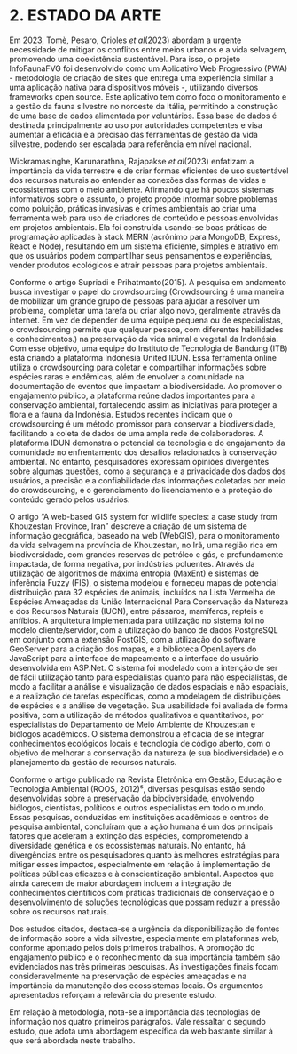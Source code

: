 # 2. ESTADO DA ARTE

Em 2023, Tomè, Pesaro, Orioles _et al_(2023) abordam a urgente necessidade de mitigar os conflitos entre meios urbanos e a vida selvagem, promovendo uma coexistência sustentável. Para isso, o projeto InfoFaunaFVG foi desenvolvido como um Aplicativo Web Progressivo (PWA) - metodologia de criação de sites que entrega uma experiência similar a uma aplicação nativa para dispositivos móveis -, utilizando diversos frameworks open source. Este aplicativo tem como foco o monitoramento e a gestão da fauna silvestre no noroeste da Itália, permitindo a construção de uma base de dados alimentada por voluntários. Essa base de dados é destinada principalmente ao uso por autoridades competentes e visa aumentar a eficácia e a precisão das ferramentas de gestão da vida silvestre, podendo ser escalada para referência em nível nacional.

Wickramasinghe, Karunarathna, Rajapakse _et al_(2023) enfatizam a importância da vida terrestre e de criar formas eficientes de uso sustentável dos recursos naturais ao entender as conexões das formas de vidas e ecossistemas com o meio ambiente. Afirmando que há poucos sistemas informativos sobre o assunto, o projeto propõe informar sobre problemas como poluição, práticas invasivas e crimes ambientais ao criar uma ferramenta web para uso de criadores de conteúdo e pessoas envolvidas em projetos ambientais. Ela foi construída usando-se boas práticas de programação aplicadas à stack MERN (acrônimo para MongoDB, Express, React e Node), resultando em um sistema eficiente, simples e atrativo em que os usuários podem compartilhar seus pensamentos e experiências, vender produtos ecológicos e atrair pessoas para projetos ambientais.


Conforme o artigo Supriadi e Prihatmanto(2015). A pesquisa em andamento busca investigar o papel do crowdsourcing (Crowdsourcing é uma maneira de mobilizar um grande grupo de pessoas para ajudar a resolver um problema, completar uma tarefa ou criar algo novo, geralmente através da internet. Em vez de depender de uma equipe pequena ou de especialistas, o crowdsourcing permite que qualquer pessoa, com diferentes habilidades e conhecimentos.) na preservação da vida animal e vegetal da Indonésia. Com esse objetivo, uma equipe do Instituto de Tecnologia de Bandung (ITB) está criando a plataforma Indonesia United IDUN. Essa ferramenta online utiliza o crowdsourcing para coletar e compartilhar informações sobre espécies raras e endêmicas, além de envolver a comunidade na documentação de eventos que impactam a biodiversidade. Ao promover o engajamento público, a plataforma reúne dados importantes para a conservação ambiental, fortalecendo assim as iniciativas para proteger a flora e a fauna da Indonésia. Estudos recentes indicam que o crowdsourcing é um método promissor para conservar a biodiversidade, facilitando a coleta de dados de uma ampla rede de colaboradores. A plataforma IDUN demonstra o potencial da tecnologia e do engajamento da comunidade no enfrentamento dos desafios relacionados à conservação ambiental. No entanto, pesquisadores expressam opiniões divergentes sobre algumas questões, como a segurança e a privacidade dos dados dos usuários, a precisão e a confiabilidade das informações coletadas por meio do crowdsourcing, e o gerenciamento do licenciamento e a proteção do conteúdo gerado pelos usuários.

O artigo “A web-based GIS system for wildlife species: a case study from Khouzestan Province, Iran” descreve a criação de um sistema de informação geográfica, baseado na web (WebGIS), para o monitoramento da vida selvagem na província de Khouzestan, no Irã, uma região rica em biodiversidade, com grandes reservas de petróleo e gás, e profundamente impactada, de forma negativa, por indústrias poluentes. Através da utilização de algoritmos de máxima entropia (MaxEnt) e sistemas de inferência Fuzzy (FIS), o sistema modelou e forneceu mapas de potencial distribuição para 32 espécies de animais, incluídos na Lista Vermelha de Espécies Ameaçadas da União Internacional Para Conservação da Natureza e dos Recursos Naturais (IUCN), entre pássaros, mamíferos, repteis e anfíbios. A arquitetura implementada para utilização no sistema foi no modelo cliente/servidor, com a utilização do banco de dados PostgreSQL em conjunto com a extensão PostGIS, com a utilização do software GeoServer para a criação dos mapas, e a biblioteca OpenLayers do JavaScript para a interface de mapeamento e a interface do usuário desenvolvida em ASP.Net. O sistema foi modelado com a intenção de ser de fácil utilização tanto para especialistas quanto para não especialistas, de modo a facilitar a análise e visualização de dados espaciais e não espaciais, e a realização de tarefas específicas, como a modelagem de distribuições de espécies e a análise de vegetação. Sua usabilidade foi avaliada de forma positiva, com a utilização de métodos qualitativos e quantitativos, por especialistas do Departamento de Meio Ambiente de Khouzestan e biólogos acadêmicos. O sistema demonstrou a eficácia de se integrar conhecimentos ecológicos locais e tecnologia de código aberto, com o objetivo de melhorar a conservação da natureza (e sua biodiversidade) e o planejamento da gestão de recursos naturais.

Conforme o artigo publicado na Revista Eletrônica em Gestão, Educação e Tecnologia Ambiental (ROOS, 2012)⁵, diversas pesquisas estão sendo desenvolvidas sobre a preservação da biodiversidade, envolvendo biólogos, cientistas, políticos e outros especialistas em todo o mundo. Essas pesquisas, conduzidas em instituições acadêmicas e centros de pesquisa ambiental, concluíram que a ação humana é um dos principais fatores que aceleram a extinção das espécies, comprometendo a diversidade genética e os ecossistemas naturais. No entanto, há divergências entre os pesquisadores quanto às melhores estratégias para mitigar esses impactos, especialmente em relação à implementação de políticas públicas eficazes e à conscientização ambiental. Aspectos que ainda carecem de maior abordagem incluem a integração de conhecimentos científicos com práticas tradicionais de conservação e o desenvolvimento de soluções tecnológicas que possam reduzir a pressão sobre os recursos naturais.

Dos estudos citados, destaca-se a urgência da disponibilização de fontes de informação sobre a vida silvestre, especialmente em plataformas web, conforme apontado pelos dois primeiros trabalhos. A promoção do engajamento público e o reconhecimento da sua importância também são evidenciados nas três primeiras pesquisas. As investigações finais focam consideravelmente na preservação de espécies ameaçadas e na importância da manutenção dos ecossistemas locais. Os argumentos apresentados reforçam a relevância do presente estudo.

Em relação à metodologia, nota-se a importância das tecnologias de informação nos quatro primeiros parágrafos. Vale ressaltar o segundo estudo, que adota uma abordagem específica da web bastante similar à que será abordada neste trabalho.